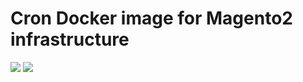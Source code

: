 # Cron Docker image for Magento2 infrastructure

[![](https://images.microbadger.com/badges/version/nvqchau/magento2-cron.svg)](http://microbadger.com/images/nvqchau/magento2-cron)
[![](https://images.microbadger.com/badges/image/nvqchau/magento2-cron.svg)](http://microbadger.com/images/nvqchau/magento2-cron)